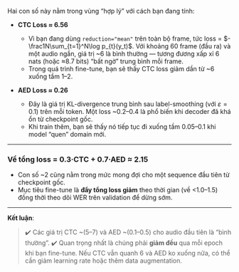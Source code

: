 Hai con số này nằm trong vùng “hợp lý” với cách bạn đang tính:

* **CTC Loss ≈ 6.56**

  * Vì bạn đang dùng `reduction="mean"` trên toàn bộ frame, tức loss = $-\frac1N\sum_{t=1}^N\log p_{t}(y_t)$. Với khoảng 60 frame (đầu ra) và một audio ngắn, giá trị \~6 là bình thường — tương đương xấp xỉ 6 nats (hoặc ≈8.7 bits) “bất ngờ” trung bình mỗi frame.
  * Trong quá trình fine-tune, bạn sẽ thấy CTC loss giảm dần từ \~6 xuống tầm 1–2.

* **AED Loss ≈ 0.26**

  * Đây là giá trị KL-divergence trung bình sau label-smoothing (với $\varepsilon=0.1$) trên mỗi token. Một loss \~0.2–0.4 là phổ biến khi decoder đã khá ổn từ checkpoint gốc.
  * Khi train thêm, bạn sẽ thấy nó tiếp tục đi xuống tầm 0.05–0.1 khi model “quen” domain mới.

---

### Về tổng loss = 0.3·CTC + 0.7·AED ≈ 2.15

* Con số \~2 cũng nằm trong mức mong đợi cho một sequence đầu tiên từ checkpoint gốc.
* Mục tiêu fine-tune là **đẩy tổng loss giảm** theo thời gian (về <1.0–1.5) đồng thời theo dõi WER trên validation để dừng sớm.

---

**Kết luận**:

> ✔️ Các giá trị CTC \~(5–7) và AED \~(0.1–0.5) cho audio đầu tiên là “bình thường”.
> ✔️ Quan trọng nhất là chúng phải **giảm đều** qua mỗi epoch khi bạn fine-tune. Nếu CTC vẫn quanh 6 và AED ko xuống nữa, có thể cần giảm learning rate hoặc thêm data augmentation.
